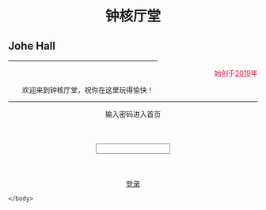 <!DOCTYPE html>
<html>
	<head>
		<meta charset="UTF-8">
		<title>钟核厅堂</title>
		<link href="css/Johe Home.css" type="text/css" rel="stylesheet"/>
		<style type="text/css">
			.zero{color: crimson;}
			.one{text-indent: 2em;}
			.centered{display: block;margin: 50px auto; width: 150px;}
		</style>
	</head>
	<body>
		<h1 align="center" color>钟核厅堂</h1>
		<h2>Johe Hall</h2>
		<hr color=crimson align="right" width="60%"/>
		<p class="zero" align="right">始创于<ins>2019</ins>年</p>
		<p class="one">欢迎来到钟核厅堂，祝你在这里玩得愉快！</p>
		<hr />
		<p align="center">输入密码进入首页</p>
		<form>
			<input type="password" class="centered"/>
		</form>
		<a href="Johe Function Hall.html"><p align="center">登录</p></a>
		
		
	</body>
</html>
